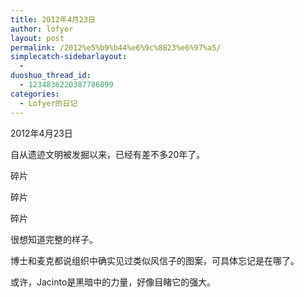 ```yaml
---
title: 2012年4月23日
author: lofyer
layout: post
permalink: /2012%e5%b9%b44%e6%9c%8823%e6%97%a5/
simplecatch-sidebarlayout:
  - 
duoshuo_thread_id:
  - 1234836220387786899
categories:
  - Lofyer的日记
---
```

2012年4月23日

自从遗迹文明被发掘以来，已经有差不多20年了。

碎片

碎片

碎片

很想知道完整的样子。

博士和麦克都说组织中确实见过类似风信子的图案，可具体忘记是在哪了。

或许，Jacinto是黑暗中的力量，好像目睹它的强大。